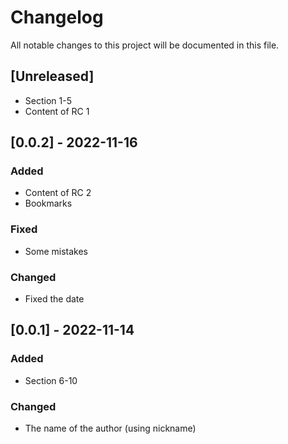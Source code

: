 # Changelog
All notable changes to this project will be documented in this file.
## [Unreleased]
- Section 1-5
- Content of RC 1
## [0.0.2] - 2022-11-16
### Added
- Content of RC 2
- Bookmarks
### Fixed
- Some mistakes
### Changed
- Fixed the date
## [0.0.1] - 2022-11-14
### Added
- Section 6-10
### Changed
- The name of the author (using nickname)

